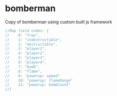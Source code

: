 # bomberman

Copy of bomberman using custom built js framework

```js
//Map field codes: {
//    0: "free",
//    1: "indestructible",
//    2: "destructible",
//    3: "player1",
//    4: "player2",
//    5: "player3",
//    6: "player4",
//    7: "bomb",
//    8: "flame",
//    9: "powerup: speed"
//    10: "powerup: flameRange"
//    11: "powerup: bombCount"
//}
```
